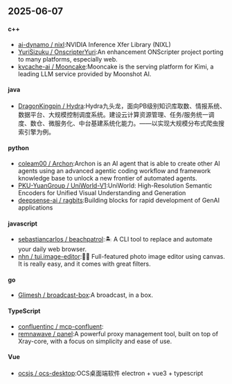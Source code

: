 ## 2025-06-07
#### c++
* [ai-dynamo / nixl](https://github.com/ai-dynamo/nixl):NVIDIA Inference Xfer Library (NIXL)
* [YuriSizuku / OnscripterYuri](https://github.com/YuriSizuku/OnscripterYuri):An enhancement ONScripter project porting to many platforms, especially web.
* [kvcache-ai / Mooncake](https://github.com/kvcache-ai/Mooncake):Mooncake is the serving platform for Kimi, a leading LLM service provided by Moonshot AI.
#### java
* [DragonKingpin / Hydra](https://github.com/DragonKingpin/Hydra):Hydra九头龙，面向PB级别知识库取数、情报系统、数据平台、大规模控制调度系统。建设云计算资源管理、任务/服务统一调度、数仓、微服务化、中台基建系统化能力。——以实现大规模分布式爬虫搜索引擎为例。
#### python
* [coleam00 / Archon](https://github.com/coleam00/Archon):Archon is an AI agent that is able to create other AI agents using an advanced agentic coding workflow and framework knowledge base to unlock a new frontier of automated agents.
* [PKU-YuanGroup / UniWorld-V1](https://github.com/PKU-YuanGroup/UniWorld-V1):UniWorld: High-Resolution Semantic Encoders for Unified Visual Understanding and Generation
* [deepsense-ai / ragbits](https://github.com/deepsense-ai/ragbits):Building blocks for rapid development of GenAI applications
#### javascript
* [sebastiancarlos / beachpatrol](https://github.com/sebastiancarlos/beachpatrol):🏝️ A CLI tool to replace and automate your daily web browser.
* [nhn / tui.image-editor](https://github.com/nhn/tui.image-editor):🍞🎨 Full-featured photo image editor using canvas. It is really easy, and it comes with great filters.
#### go
* [Glimesh / broadcast-box](https://github.com/Glimesh/broadcast-box):A broadcast, in a box.
#### TypeScript
* [confluentinc / mcp-confluent](https://github.com/confluentinc/mcp-confluent):
* [remnawave / panel](https://github.com/remnawave/panel):A powerful proxy management tool, built on top of Xray-core, with a focus on simplicity and ease of use.
#### Vue
* [ocsjs / ocs-desktop](https://github.com/ocsjs/ocs-desktop):OCS桌面端软件 electron + vue3 + typescript
